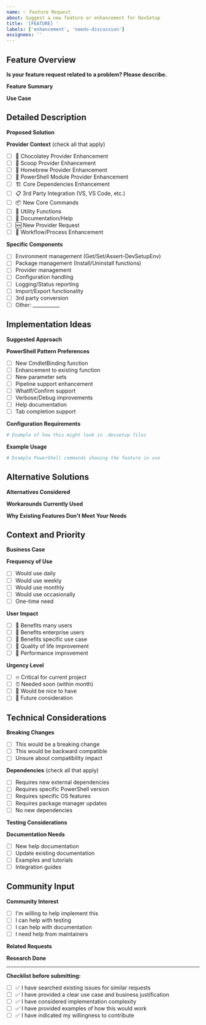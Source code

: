 ```yaml
---
name: ✨ Feature Request
about: Suggest a new feature or enhancement for DevSetup
title: '[FEATURE] '
labels: ['enhancement', 'needs-discussion']
assignees: ''
---
```


## Feature Overview

**Is your feature request related to a problem? Please describe.**
<!-- A clear description of the problem you're trying to solve -->

**Feature Summary**
<!-- A clear and concise description of what you want to happen -->

**Use Case**
<!-- Describe your specific use case and how this feature would help -->

## Detailed Description

**Proposed Solution**
<!-- A detailed description of what you want to happen -->

**Provider Context** (check all that apply)
- [ ] 🍫 Chocolatey Provider Enhancement
- [ ] 🥄 Scoop Provider Enhancement
- [ ] 🍺 Homebrew Provider Enhancement  
- [ ] 💎 PowerShell Module Provider Enhancement
- [ ] 🏗️ Core Dependencies Enhancement
- [ ] 📋 3rd Party Integration (VS, VS Code, etc.)
- [ ] 📦 New Core Commands
- [ ] 🔧 Utility Functions
- [ ] 📝 Documentation/Help
- [ ] 🆕 New Provider Request
- [ ] 🔄 Workflow/Process Enhancement

**Specific Components**
<!-- Which DevSetup commands or functions would be affected? -->
- [ ] Environment management (Get/Set/Assert-DevSetupEnv)
- [ ] Package management (Install/Uninstall functions)
- [ ] Provider management 
- [ ] Configuration handling
- [ ] Logging/Status reporting
- [ ] Import/Export functionality
- [ ] 3rd party conversion
- [ ] Other: ___________

## Implementation Ideas

**Suggested Approach**
<!-- If you have ideas on how this could be implemented -->

**PowerShell Pattern Preferences**
- [ ] New CmdletBinding function
- [ ] Enhancement to existing function
- [ ] New parameter sets
- [ ] Pipeline support enhancement
- [ ] WhatIf/Confirm support
- [ ] Verbose/Debug improvements
- [ ] Help documentation
- [ ] Tab completion support

**Configuration Requirements**
<!-- Would this need new YAML schema elements? -->
```yaml
# Example of how this might look in .devsetup files

```

**Example Usage**
<!-- Show how you envision using this feature -->
```powershell
# Example PowerShell commands showing the feature in use

```

## Alternative Solutions

**Alternatives Considered**
<!-- A clear description of alternative solutions you've considered -->

**Workarounds Currently Used**
<!-- How are you working around this limitation now? -->

**Why Existing Features Don't Meet Your Needs**
<!-- What's missing from current functionality? -->

## Context and Priority

**Business Case**
<!-- Why is this feature important for development workflows? -->

**Frequency of Use**
- [ ] Would use daily
- [ ] Would use weekly  
- [ ] Would use monthly
- [ ] Would use occasionally
- [ ] One-time need

**User Impact**
- [ ] 👥 Benefits many users
- [ ] 🏢 Benefits enterprise users
- [ ] 🎯 Benefits specific use case
- [ ] 🔧 Quality of life improvement
- [ ] 🚀 Performance improvement

**Urgency Level**
- [ ] 🔥 Critical for current project
- [ ] ⏰ Needed soon (within month)
- [ ] 📅 Would be nice to have
- [ ] 💭 Future consideration

## Technical Considerations

**Breaking Changes**
- [ ] This would be a breaking change
- [ ] This would be backward compatible
- [ ] Unsure about compatibility impact

**Dependencies** (check all that apply)
- [ ] Requires new external dependencies
- [ ] Requires specific PowerShell version
- [ ] Requires specific OS features  
- [ ] Requires package manager updates
- [ ] No new dependencies

**Testing Considerations**
<!-- What would need to be tested for this feature? -->

**Documentation Needs**
- [ ] New help documentation
- [ ] Update existing documentation
- [ ] Examples and tutorials
- [ ] Integration guides

## Community Input

**Community Interest**
- [ ] I'm willing to help implement this
- [ ] I can help with testing
- [ ] I can help with documentation  
- [ ] I need help from maintainers

**Related Requests**
<!-- Link to any related feature requests or discussions -->

**Research Done**
<!-- What research have you done on this feature? -->

---

**Checklist before submitting:**
- [ ] ✅ I have searched existing issues for similar requests
- [ ] ✅ I have provided a clear use case and business justification
- [ ] ✅ I have considered implementation complexity
- [ ] ✅ I have provided examples of how this would work
- [ ] ✅ I have indicated my willingness to contribute